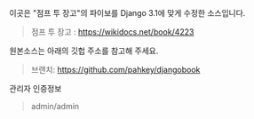 이곳은 "점프 투 장고"의 파이보를 Django 3.1에 맞게 수정한 소스입니다.

> 점프 투 장고 : https://wikidocs.net/book/4223

원본소스는 아래의 깃헙 주소를 참고해 주세요.

> 브랜치: https://github.com/pahkey/djangobook

관리자 인증정보
> admin/admin
